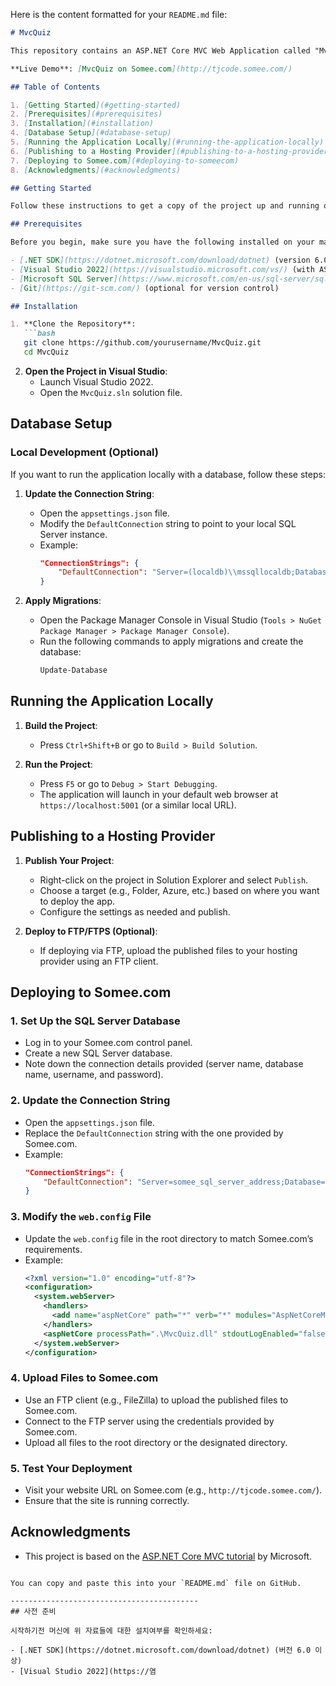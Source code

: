 Here is the content formatted for your `README.md` file:

```markdown
# MvcQuiz

This repository contains an ASP.NET Core MVC Web Application called "MvcQuiz." The project is based on the official Microsoft tutorial for creating an MVC app using ASP.NET Core.

**Live Demo**: [MvcQuiz on Somee.com](http://tjcode.somee.com/)

## Table of Contents

1. [Getting Started](#getting-started)
2. [Prerequisites](#prerequisites)
3. [Installation](#installation)
4. [Database Setup](#database-setup)
5. [Running the Application Locally](#running-the-application-locally)
6. [Publishing to a Hosting Provider](#publishing-to-a-hosting-provider)
7. [Deploying to Somee.com](#deploying-to-someecom)
8. [Acknowledgments](#acknowledgments)

## Getting Started

Follow these instructions to get a copy of the project up and running on your local machine for development and testing purposes.

## Prerequisites

Before you begin, make sure you have the following installed on your machine:

- [.NET SDK](https://dotnet.microsoft.com/download/dotnet) (version 6.0 or higher)
- [Visual Studio 2022](https://visualstudio.microsoft.com/vs/) (with ASP.NET and web development workload)
- [Microsoft SQL Server](https://www.microsoft.com/en-us/sql-server/sql-server-downloads) (optional for local database)
- [Git](https://git-scm.com/) (optional for version control)

## Installation

1. **Clone the Repository**:
   ```bash
   git clone https://github.com/yourusername/MvcQuiz.git
   cd MvcQuiz
   ```

2. **Open the Project in Visual Studio**:
   - Launch Visual Studio 2022.
   - Open the `MvcQuiz.sln` solution file.

## Database Setup

### Local Development (Optional)

If you want to run the application locally with a database, follow these steps:

1. **Update the Connection String**:
   - Open the `appsettings.json` file.
   - Modify the `DefaultConnection` string to point to your local SQL Server instance.
   - Example:
     ```json
     "ConnectionStrings": {
         "DefaultConnection": "Server=(localdb)\\mssqllocaldb;Database=MvcQuizDb;Trusted_Connection=True;MultipleActiveResultSets=true"
     }
     ```

2. **Apply Migrations**:
   - Open the Package Manager Console in Visual Studio (`Tools > NuGet Package Manager > Package Manager Console`).
   - Run the following commands to apply migrations and create the database:
     ```bash
     Update-Database
     ```

## Running the Application Locally

1. **Build the Project**:
   - Press `Ctrl+Shift+B` or go to `Build > Build Solution`.

2. **Run the Project**:
   - Press `F5` or go to `Debug > Start Debugging`.
   - The application will launch in your default web browser at `https://localhost:5001` (or a similar local URL).

## Publishing to a Hosting Provider

1. **Publish Your Project**:
   - Right-click on the project in Solution Explorer and select `Publish`.
   - Choose a target (e.g., Folder, Azure, etc.) based on where you want to deploy the app.
   - Configure the settings as needed and publish.

2. **Deploy to FTP/FTPS (Optional)**:
   - If deploying via FTP, upload the published files to your hosting provider using an FTP client.

## Deploying to Somee.com

### 1. Set Up the SQL Server Database

- Log in to your Somee.com control panel.
- Create a new SQL Server database.
- Note down the connection details provided (server name, database name, username, and password).

### 2. Update the Connection String

- Open the `appsettings.json` file.
- Replace the `DefaultConnection` string with the one provided by Somee.com.
- Example:
  ```json
  "ConnectionStrings": {
      "DefaultConnection": "Server=somee_sql_server_address;Database=your_database_name;User Id=your_username;Password=your_password;"
  }
  ```

### 3. Modify the `web.config` File

- Update the `web.config` file in the root directory to match Somee.com’s requirements.
- Example:
  ```xml
  <?xml version="1.0" encoding="utf-8"?>
  <configuration>
    <system.webServer>
      <handlers>
        <add name="aspNetCore" path="*" verb="*" modules="AspNetCoreModule" resourceType="Unspecified"/>
      </handlers>
      <aspNetCore processPath=".\MvcQuiz.dll" stdoutLogEnabled="false" hostingModel="InProcess"/>
    </system.webServer>
  </configuration>
  ```

### 4. Upload Files to Somee.com

- Use an FTP client (e.g., FileZilla) to upload the published files to Somee.com.
- Connect to the FTP server using the credentials provided by Somee.com.
- Upload all files to the root directory or the designated directory.

### 5. Test Your Deployment

- Visit your website URL on Somee.com (e.g., `http://tjcode.somee.com/`).
- Ensure that the site is running correctly.

## Acknowledgments

- This project is based on the [ASP.NET Core MVC tutorial](https://learn.microsoft.com/en-us/aspnet/core/tutorials/first-mvc-app/start-mvc?view=aspnetcore-8.0&tabs=visual-studio) by Microsoft.
```

You can copy and paste this into your `README.md` file on GitHub.

------------------------------------------
## 사전 준비

시작하기전 머신에 위 자료들에 대한 설치여부를 확인하세요:

- [.NET SDK](https://dotnet.microsoft.com/download/dotnet) (버전 6.0 이상)
- [Visual Studio 2022](https://염
